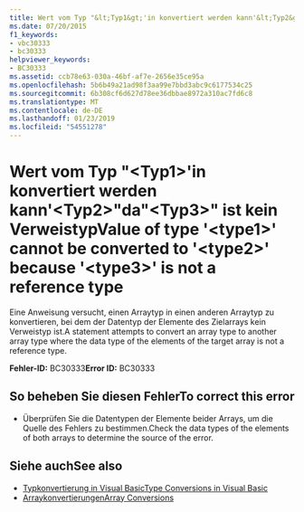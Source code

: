 ```yaml
---
title: Wert vom Typ "&lt;Typ1&gt;'in konvertiert werden kann'&lt;Typ2&gt;"da"&lt;Typ3&gt;" ist kein Verweistyp
ms.date: 07/20/2015
f1_keywords:
- vbc30333
- bc30333
helpviewer_keywords:
- BC30333
ms.assetid: ccb78e63-030a-46bf-af7e-2656e35ce95a
ms.openlocfilehash: 5b6b49a21ad98f3aa99e7bbd3abc9c6177534c25
ms.sourcegitcommit: 6b308cf6d627d78ee36dbbae8972a310ac7fd6c8
ms.translationtype: MT
ms.contentlocale: de-DE
ms.lasthandoff: 01/23/2019
ms.locfileid: "54551278"
---
```

# <a name="value-of-type-lttype1gt-cannot-be-converted-to-lttype2gt-because-lttype3gt-is-not-a-reference-type"></a><span data-ttu-id="19a3a-102">Wert vom Typ "&lt;Typ1&gt;'in konvertiert werden kann'&lt;Typ2&gt;"da"&lt;Typ3&gt;" ist kein Verweistyp</span><span class="sxs-lookup"><span data-stu-id="19a3a-102">Value of type '&lt;type1&gt;' cannot be converted to '&lt;type2&gt;' because '&lt;type3&gt;' is not a reference type</span></span>
<span data-ttu-id="19a3a-103">Eine Anweisung versucht, einen Arraytyp in einen anderen Arraytyp zu konvertieren, bei dem der Datentyp der Elemente des Zielarrays kein Verweistyp ist.</span><span class="sxs-lookup"><span data-stu-id="19a3a-103">A statement attempts to convert an array type to another array type where the data type of the elements of the target array is not a reference type.</span></span>  
  
 <span data-ttu-id="19a3a-104">**Fehler-ID:** BC30333</span><span class="sxs-lookup"><span data-stu-id="19a3a-104">**Error ID:** BC30333</span></span>  
  
## <a name="to-correct-this-error"></a><span data-ttu-id="19a3a-105">So beheben Sie diesen Fehler</span><span class="sxs-lookup"><span data-stu-id="19a3a-105">To correct this error</span></span>  
  
-   <span data-ttu-id="19a3a-106">Überprüfen Sie die Datentypen der Elemente beider Arrays, um die Quelle des Fehlers zu bestimmen.</span><span class="sxs-lookup"><span data-stu-id="19a3a-106">Check the data types of the elements of both arrays to determine the source of the error.</span></span>  
  
## <a name="see-also"></a><span data-ttu-id="19a3a-107">Siehe auch</span><span class="sxs-lookup"><span data-stu-id="19a3a-107">See also</span></span>
- [<span data-ttu-id="19a3a-108">Typkonvertierung in Visual Basic</span><span class="sxs-lookup"><span data-stu-id="19a3a-108">Type Conversions in Visual Basic</span></span>](../../visual-basic/programming-guide/language-features/data-types/type-conversions.md)
- [<span data-ttu-id="19a3a-109">Arraykonvertierungen</span><span class="sxs-lookup"><span data-stu-id="19a3a-109">Array Conversions</span></span>](../../visual-basic/programming-guide/language-features/data-types/array-conversions.md)
